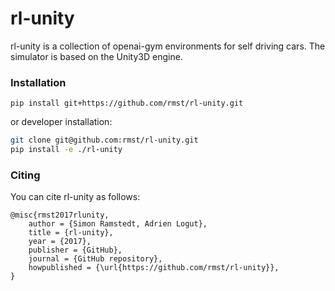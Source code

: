 # rl-unity
rl-unity is a collection of openai-gym environments for self driving cars.
The simulator is based on the Unity3D engine.

### Installation
`pip install git+https://github.com/rmst/rl-unity.git`

or developer installation:
```bash
git clone git@github.com:rmst/rl-unity.git
pip install -e ./rl-unity
```

### Citing
You can cite rl-unity as follows:
```
@misc{rmst2017rlunity,
    author = {Simon Ramstedt, Adrien Logut},
    title = {rl-unity},
    year = {2017},
    publisher = {GitHub},
    journal = {GitHub repository},
    howpublished = {\url{https://github.com/rmst/rl-unity}},
}
```

